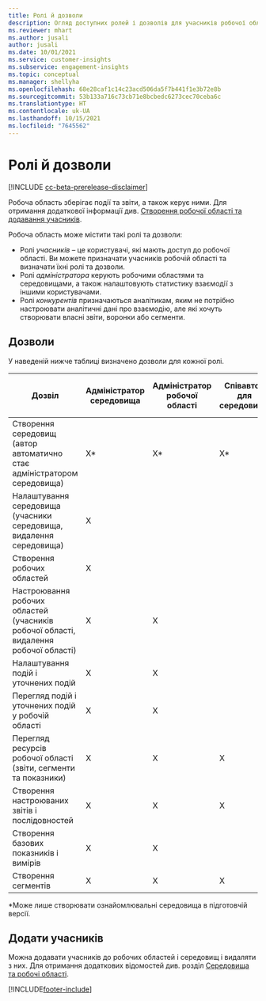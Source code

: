 ```yaml
---
title: Ролі й дозволи
description: Огляд доступних ролей і дозволів для учасників робочої області.
ms.reviewer: mhart
ms.author: jusali
author: jusali
ms.date: 10/01/2021
ms.service: customer-insights
ms.subservice: engagement-insights
ms.topic: conceptual
ms.manager: shellyha
ms.openlocfilehash: 68e28caf1c14c23acd506da5f7b441f1e3b72e8b
ms.sourcegitcommit: 53b133a716c73cb71e8bcbedc6273cec70ceba6c
ms.translationtype: HT
ms.contentlocale: uk-UA
ms.lasthandoff: 10/15/2021
ms.locfileid: "7645562"
---
```

# <a name="roles-and-permissions"></a>Ролі й дозволи

[!INCLUDE [cc-beta-prerelease-disclaimer](includes/cc-beta-prerelease-disclaimer.md)]

Робоча область зберігає події та звіти, а також керує ними. Для отримання додаткової інформації див. [Створення робочої області та додавання учасників](create-workspace.md). 

Робоча область може містити такі ролі та дозволи:

- Ролі *учасників* – це користувачі, які мають доступ до робочої області. Ви можете призначати учасників робочій області та визначати їхні ролі та дозволи. 
- Ролі *адміністратора* керують робочими областями та середовищами, а також налаштовують статистику взаємодії з іншими користувачами. 
- Ролі *конкурентів* призначаються аналітикам, яким не потрібно настроювати аналітичні дані про взаємодію, але які хочуть створювати власні звіти, воронки або сегменти.

## <a name="permissions"></a>Дозволи
  
У наведеній нижче таблиці визначено дозволи для кожної ролі. 

| Дозвіл | Адміністратор середовища | Адміністратор робочої області | Співавтор для середовища | Співавтор для робочої області | 
|--|--|--|--|--|
| Створення середовищ (автор автоматично стає адміністратором середовища) | X* | X* | X* | X* |  
| Налаштування середовища (учасники середовища, видалення середовища) | X |  |  |  |  
| Створення робочих областей | X |  |  |  |  
| Настроювання робочих областей (учасників робочої області, видалення робочої області) | X | X |  |  |  
| Налаштування подій і уточнених подій | X | X | |  |  
| Перегляд подій і уточнених подій у робочій області | X | X | |  |  
| Перегляд ресурсів робочої області (звіти, сегменти та показники)| X | X | X | X |  
| Створення настроюваних звітів і послідовностей | X | X | X | X |  
| Створення базових показників і вимірів| X | X |  |  |  
| Створення сегментів| X | X | X | X |  

*Може лише створювати ознайомлювальні середовища в підготовчій версії. 

## <a name="add-members"></a>Додати учасників

Можна додавати учасників до робочих областей і середовищ і видаляти з них. Для отримання додаткових відомостей див. розділ [Середовища та робочі області](manage-environments-workspaces.md).


[!INCLUDE[footer-include](../includes/footer-banner.md)]
